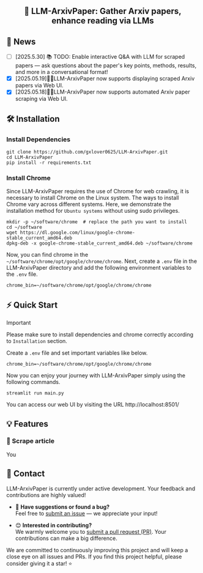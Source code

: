 <center><h2>🚀 LLM-ArxivPaper: Gather Arxiv papers, enhance reading via LLMs</h2></center>

## 🎉 News
- [ ] [2025.5.30] 📚 TODO: Enable interactive Q&A with LLM for scraped papers — ask questions about the paper's key points, methods, results, and more in a conversational format!
- [X] [2025.05.19]🎯📢LLM-ArxivPaper now supports displaying scraped Arxiv papers via Web UI.
- [X] [2025.05.18]🎯📢LLM-ArxivPaper now supports automated Arxiv paper scraping via Web UI.

## 🛠️ Installation
### Install Dependencies
```shell
git clone https://github.com/gxlover0625/LLM-ArxivPaper.git
cd LLM-ArxivPaper
pip install -r requirements.txt
```
### Install Chrome
Since LLM-ArxivPaper requires the use of Chrome for web crawling, it is necessary to install Chrome on the Linux system. The ways to install Chrome vary across different systems. Here, we demonstrate the installation method for `Ubuntu systems` without using sudo privileges.
```shell
mkdir -p ~/software/chrome  # replace the path you want to install
cd ~/software
wget https://dl.google.com/linux/google-chrome-stable_current_amd64.deb
dpkg-deb -x google-chrome-stable_current_amd64.deb ~/software/chrome
```
Now, you can find chrome in the `~/software/chrome/opt/google/chrome/chrome`. Next, create a `.env` file in the LLM-ArxivPaper directory and add the following environment variables to the `.env` file.
```
chrome_bin=~/software/chrome/opt/google/chrome/chrome
```

## ⚡ Quick Start
> [!IMPORTANT]
> Please make sure to install dependencies and chrome correctly according to `Installation` section.

Create a `.env` file and set important variables like below.
```
chrome_bin=~/software/chrome/opt/google/chrome/chrome
```
Now you can enjoy your journey with LLM-ArxivPaper simply using the following commands.
```shell
streamlit run main.py
```
You can access our web UI by visiting the URL http://localhost:8501/

## 💡 Features
### 🐳 Scrape article
You


## 📧 Contact
LLM-ArxivPaper is currently under active development. Your feedback and contributions are highly valued!

- 🐛 **Have suggestions or found a bug?**  
  Feel free to [submit an issue](https://github.com/gxlover0625/LLM-ArxivPaper/issues ) — we appreciate your input!

- 😊  **Interested in contributing?**  
  We warmly welcome you to [submit a pull request (PR)](https://github.com/gxlover0625/LLM-ArxivPaper/pulls ). Your contributions can make a big difference.

We are committed to continuously improving this project and will keep a close eye on all issues and PRs. If you find this project helpful, please consider giving it a star! ⭐